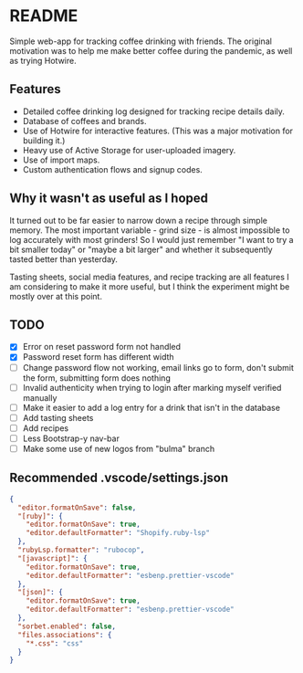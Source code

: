 # README

Simple web-app for tracking coffee drinking with friends.
The original motivation was to help me make better coffee
during the pandemic, as well as trying Hotwire.

## Features

- Detailed coffee drinking log designed for tracking recipe details daily.
- Database of coffees and brands.
- Use of Hotwire for interactive features. (This was a major motivation for building it.)
- Heavy use of Active Storage for user-uploaded imagery.
- Use of import maps.
- Custom authentication flows and signup codes.

## Why it wasn't as useful as I hoped

It turned out to be far easier to narrow down a recipe through simple memory.
The most important variable - grind size - is almost impossible to log accurately
with most grinders! So I would just remember "I want to try a bit smaller today"
or "maybe a bit larger" and whether it subsequently tasted better than yesterday.

Tasting sheets, social media features, and recipe tracking are all
features I am considering to make it more useful, but I think the
experiment might be mostly over at this point.

## TODO

- [x] Error on reset password form not handled
- [x] Password reset form has different width
- [ ] Change password flow not working, email links go to form, don't submit the form, submitting form does nothing
- [ ] Invalid authenticity when trying to login after marking myself verified manually
- [ ] Make it easier to add a log entry for a drink that isn't in the database
- [ ] Add tasting sheets
- [ ] Add recipes
- [ ] Less Bootstrap-y nav-bar
- [ ] Make some use of new logos from "bulma" branch

## Recommended .vscode/settings.json

```json
{
  "editor.formatOnSave": false,
  "[ruby]": {
    "editor.formatOnSave": true,
    "editor.defaultFormatter": "Shopify.ruby-lsp"
  },
  "rubyLsp.formatter": "rubocop",
  "[javascript]": {
    "editor.formatOnSave": true,
    "editor.defaultFormatter": "esbenp.prettier-vscode"
  },
  "[json]": {
    "editor.formatOnSave": true,
    "editor.defaultFormatter": "esbenp.prettier-vscode"
  },
  "sorbet.enabled": false,
  "files.associations": {
    "*.css": "css"
  }
}
```
